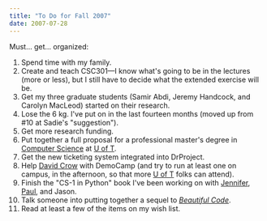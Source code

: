 ```yaml
---
title: "To Do for Fall 2007"
date: 2007-07-28
---
```

Must… get… organized:
<ol>
  <li>Spend time with my family.</li>
  <li>Create and teach CSC301—I know what's going to be in the lectures (more or less), but I still have to decide what the extended exercise will be.</li>
  <li>Get my three graduate students (Samir Abdi, Jeremy Handcock, and Carolyn MacLeod) started on their research.</li>
  <li>Lose the 6 kg. I've put on in the last fourteen months (moved up from #10 at Sadie's "suggestion").</li>
  <li>Get more research funding.</li>
  <li>Put together a full proposal for a professional master's degree in <a href="http://www.cs.toronto.edu">Computer Science</a> at <a href="http://www.utoronto.ca">U of T</a>.</li>
  <li>Get the new ticketing system integrated into DrProject.</li>
  <li>Help <a href="http://davidcrow.ca/">David Crow</a> with DemoCamp (and try to run at least one on campus, in the afternoon, so that more <a href="http://www.utoronto.ca">U of T</a> folks can attend).</li>
  <li>Finish the "CS-1 in Python" book I've been working on with <a href="http://www.cs.toronto.edu/~campbell">Jennifer</a>, <a href="http://www.cs.toronto.edu/~pgries">Paul</a>, and Jason.</li>
  <li>Talk someone into putting together a sequel to <a href="http://www.oreilly.com/catalog/9780596510046/"><em>Beautiful Code</em></a>.</li>
  <li>Read at least a few of the items on my wish list.</li>
</ol>
